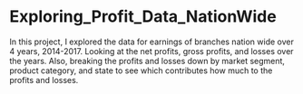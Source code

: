 # Exploring_Profit_Data_NationWide
In this project, I explored the data for earnings of branches nation wide over 4 years, 2014-2017. Looking at the net profits, gross profits, and losses over the years. Also, breaking the profits and losses down by market segment, product category, and state to see which contributes how much  to the profits and losses.
